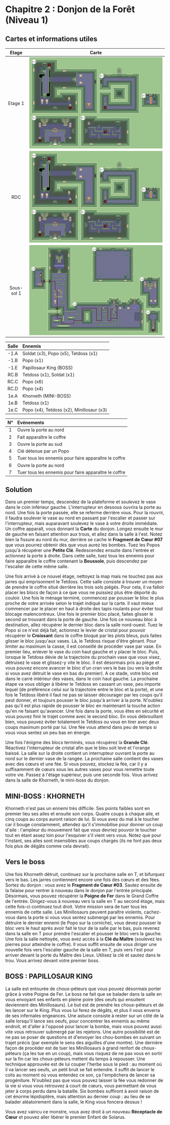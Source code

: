 # Chapitre 2 : Donjon de la Forêt (Niveau 1)

## Cartes et informations utiles

| Etage | Carte |
|:--:|--|
| Etage 1 | ![Etage 1](img/dungeons/01-forest-dungeon-1f.fr_FR.png) |
| RDC | ![RDC](img/dungeons/01-forest-dungeon-1f.fr_FR.png) |
| Sous-sol 1 | ![Sous-sol 1](img/dungeons/01-forest-dungeon-b1.fr_FR.png) |


| Salle | Ennemis |
|:-----:|:--------|
| -1.A | Soldat (x3), Popo (x5), Tetdoss (x1) |
| -1.B | Popo (x1) |
| -1.E | Papillosaur King (BOSS) |
| RC.B | Tetdoss (x1), Soldat (x1)|
| RC.C | Popo (x6) |
| RC.D | Popo (x4) |
| 1e.A | Khorneth (MINI-BOSS) |
| 1e.B | Tetdoss (x1) |
| 1e.C | Popo (x4), Tetdoss (x2), Minillosaur (x3) |

| N° | Evénements |
|:--:|:-----------|
| 1 | Ouvre la porte au nord |
| 2 | Fait apparaître le coffre |
| 3 | Ouvre la porte au sud |
| 4 | Clé détenue par un Popo |
| 5 | Tuer tous les ennemis pour faire apparaître le coffre |
| 6 | Ouvre la porte au nord |
| 7 | Tuer tous les ennemis pour faire apparaître le coffre |

## Solution

Dans un premier temps, descendez de la plateforme et soulevez le vase dans le coin inférieur gauche. L'interrupteur en dessous ouvrira la porte au nord. Une fois la porte passée, elle se referme derrière vous. Pour la rouvrir, il faudra soulever le vase au nord en passant par l'escalier et passer sur l'interrupteur, mais auparavant soulevez le vase à votre droite immédiate. Un coffre apparaît, vous donnant la **Carte** du donjon. Longez ensuite le mur de gauche en faisant attention aux trous, et allez dans la salle à l'est. Notez bien la fissure au nord du mur, derrière se cache le **Fragment de Cœur #07** que vous pourrez obtenir dès que vous aurez les bombes. Tuez les Popos jusqu'à récupérer une **Petite Clé**. Redescendez ensuite dans l'entrée et actionnez la porte à droite. Dans cette salle, tuez tous les ennemis pour faire apparaître le coffre contenant la **Boussole**, puis descendez par l'escalier de cette même salle.

Une fois arrivé à ce nouvel étage, nettoyez la map mais ne touchez pas aux jarres qui emprisonnent le Tetdoss. Cette salle consiste à trouver un moyen de prendre le coffre situé derrière les trois sols piégés. Pour cela, il va falloir placer les blocs de façon à ce que vous ne puissiez plus être déporté du couloir. Une fois le ménage terminé, commencez par pousser le bloc le plus proche de votre arrivée selon le trajet indiqué sur la carte. Il vaut mieux commencer par le placer en haut à droite des tapis roulants pour éviter tout blocage malencontreux. Une fois le premier bloc placé, faites glisser le second se trouvant dans la porte de gauche. Une fois ce nouveau bloc à destination, allez récupérer le dernier bloc dans la salle nord-ouest. Tuez le Popo si ce n'est déjà fait, actionnez le levier de cristal pour pouvoir récupérer le **Croissant** dans le coffre bloqué par les plots bleus, puis faites glisser le bloc jusqu'aux vases. Là, le Tetdoss risque d'être gênant. Pour limiter au maximum la casse, il est conseillé de procéder vase par vase. En premier lieu, enlever le vase du coin haut gauche et y placer le bloc. Puis, lorsque le Tetdoss dévie de la trajectoire du prochain vase que vous visez, détruisez le vase et glissez-y vite le bloc. Il est désormais pris au piège et vous pouvez encore avancer le bloc d'un cran vers le bas (ou vers la droite si vous avez détruit le vase en bas du premier). A ce stade, votre bloc est dans le carré intérieur des vases, dans le coin haut gauche. La prochaine étape va vous obliger à libérer le Tetdoss en cassant un vase, peu importe lequel (de préférence celui sur la trajectoire entre le bloc et la porte), et une fois le Tetdoss libéré il faut ne pas se laisser décourager par les coups qu'il peut donner, et toujours pousser le bloc jusqu'à arriver à la porte. N'oubliez pas qu'il est plus rapide de pousser le bloc en maintenant la touche action qu'en ne faisant qu'avancer. Une fois dans la porte, vous êtes en sécurité et vous pouvez finir le trajet comme avec le second bloc. En vous débrouillant bien, vous pouvez éviter totalement le Tetdoss ou vous en tirer avec deux coups maximum porté par lui. Une fée vous attend dans peu de temps si vous vous sentez un peu bas en énergie.

Une fois l'énigme des blocs terminés, vous récupérez la **Grande Clé**. Réactivez l'interrupteur de cristal afin que le bleu soit levé et l'orange baissé. La salle sur la droite contient un interrupteur ouvrant la porte au nord sur le dernier vase de la rangée. La prochaine salle contient des vases avec des cœurs et une fée. Si vous pouvez, stockez la fée, car il y a suffisamment de cœurs sous les autres vases pour vous remettre toute votre vie. Passez à l'étage supérieur, puis une seconde fois. Vous arrivez dans la salle de Khorneth, le mini-boss du donjon.

## MINI-BOSS : KHORNETH

Khorneth n'est pas un ennemi très difficile. Ses points faibles sont en premier lieu ses ailes et ensuite son corps. Quatre coups à chaque aile, et cinq coups au corps auront raison de lui. Si vous avez du mal à le toucher car il bouge constamment, attendez qu'il s'immobilise pour donner un coup d'aile : l'ampleur du mouvement fait que vous devriez pouvoir le toucher tout en étant assez loin pour l'esquiver s'il vient vers vous. Notez que pour l'instant, ses ailes sont insensibles aux coups chargés (ils ne font pas deux fois plus de dégâts comme cela devrait).

## Vers le boss

Une fois Khorneth détruit, continuez sur la prochaine salle en T, et bifurquez vers le bas. Les jarres contiennent encore une fois des cœurs et des fées. Sortez du donjon : vous avez le **Fragment de Cœur #03**. Sautez ensuite de la falaise pour rentrer à nouveau dans le donjon par l'entrée principale. Désormais, vous pouvez récupérer la **Poigne de Fer** dans le Grand Coffre de l'entrée. Dirigez-vous à nouveau vers la salle en T au second étage, mais cette fois-ci continuez tout droit. Votre mission sera de tuer tous les ennemis de cette salle. Les Minillosaurs peuvent paraître violents, cachez-vous dans la porte si vous vous sentez submergé par les ennemis. Pour détruire le dernier ennemi (le Popo sur la corniche), vous devez pousser le bloc vers le haut après avoir fait le tour de la salle par le bas, puis revenez dans la salle en T pour prendre l'escalier et pousser le bloc vers la gauche. Une fois la salle nettoyée, vous avez accès à la **Clé du Maître** (soulevez les pierres pour atteindre le coffre). Il vous suffit ensuite de vous diriger une nouvelle fois vers l'escalier gauche de la salle en T, puis vers l'est pour arriver devant la porte du Maître des Lieux. Utilisez la clé et sautez dans le trou. Vous arrivez devant votre premier boss.

## BOSS : PAPILLOSAUR KING

La salle est entourée de choux-péteurs que vous pouvez désormais porter grâce à votre Poigne de Fer. Le boss ne fait que se balader dans la salle en vous envoyant ses enfants en pleine poire (des oeufs qui ensuitent deviennent des Minillosaurs). Le but est de prendre les choux-péteurs et de les lancer sur le King. Plus vous lui ferez de dégâts, et plus il vous enverra de ses infernales engeances. Une astuce consiste à rester sur un côté de la salle lorsqu'il lance ses oeufs, pour concentrer les ennemis au même endroit, et d'aller à l'opposé pour lancer la bombe, mais vous pouvez aussi vite vous retrouver submergé par les rejetons. Une autre possibilité est de ne pas se poser de questions et d'envoyer les chou-bombes en suivant un trajet précis (par exemple le sens des aiguilles d'une montre). Une dernière façon de procéder est de tuer les Minillosaurs à grand renfort de choux-péteurs (ça les tue en un coup), mais vous risquez de ne pas vous en sortir sur la fin car les choux-péteurs mettent du temps à repousser. Une technique approuvée est de lui couper l'herbe sous le pied : au moment où il va lancer ses oeufs, un petit bruit se fait entendre. Il suffit de lancer le colis au moment où vous entendez ce son, ça l'empêchera de lancer sa progéniture. N'oubliez pas que vous pouvez laisser la fée vous redonner de la vie si vous vous retrouvez à court de cœurs, vous permettant de vous jeter à corps perdu dans la bataille. Six bombes suffiront à avoir raison de cet énorme lépidoptère, mais attention au dernier coup : au lieu de se balader aléatoirement dans la salle, le King vous foncera dessus !

Vous avez vaincu ce monstre, vous avez droit à un nouveau **Réceptacle de Cœur** et pouvez aller libérer le premier Enfant de Solarus.